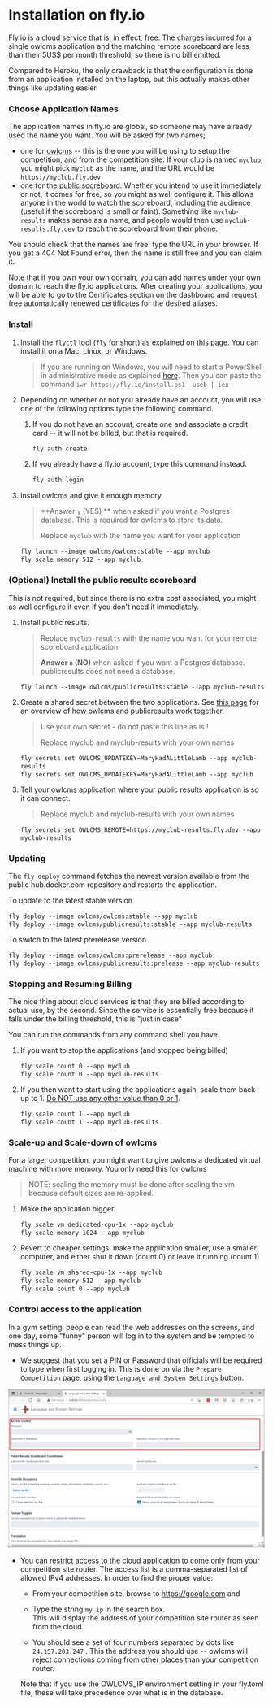 # Installation on fly.io

Fly.io is a cloud service that is, in effect, free. The charges incurred for a single owlcms application and the matching remote scoreboard are less than their 5US$ per month threshold, so there is no bill emitted.

Compared to Heroku, the only drawback is that the configuration is done from an application installed on the laptop, but this actually makes other things like updating easier. 

### Choose Application Names

The application names in fly.io are global, so someone may have already used the name you want.  You will be asked for two names;

- one for <u>owlcms</u> -- this is the one you will be using to setup the competition, and from the competition site.  If your club is named `myclub`,  you might pick `myclub` as the name, and the URL would be `https://myclub.fly.dev`
- one for the <u>public scoreboard</u>.  Whether you intend to use it immediately or not, it comes for free, so you might as well configure it.  This allows anyone in the world to watch the scoreboard, including the audience (useful if the scoreboard is small or faint).  Something like `myclub-results` makes sense as a name, and people would then use `myclub-results.fly.dev` to reach the scoreboard from their phone.

You should check that the names are free: type the URL in your browser. If you get a 404 Not Found error, then the name is still free and you can claim it.

Note that if you own your own domain, you can add names under your own domain to reach the fly.io applications. After creating your applications, you will be able to go to the Certificates section on the dashboard and request free automatically renewed certificates for the desired aliases. 

### Install

1. Install the `flyctl` tool (`fly` for short) as explained on [this page](https://fly.io/docs/hands-on/installing/).  You can install it on a Mac, Linux, or Windows. 

   > If you are running on Windows, you will need to start a PowerShell in administrative mode as explained [here](https://www.howtogeek.com/742916/how-to-open-windows-powershell-as-an-admin-in-windows-10/).  Then you can paste the command
   > `iwr https://fly.io/install.ps1 -useb | iex` 

2. Depending on whether or not you already have an account, you will use one of the following options type the following command. 

   1. If you do not have an account, create one and associate a credit card -- it will not be billed, but that is required.
   
      ```bash
      fly auth create
      ```
   
   2. If you already have a fly.io account, type this command instead.

      ```bash
      fly auth login
      ```
   
3. install owlcms and give it enough memory.

   > **Answer `y` (YES) ** when asked if you want a Postgres database.  This is required for owlcms to store its data.
   >
   > Replace `myclub` with the name you want for your application

      ```
   fly launch --image owlcms/owlcms:stable --app myclub
   fly scale memory 512 --app myclub
      ```

### (Optional) Install the public results scoreboard

This is not required, but since there is no extra cost associated, you might as well configure it even if you don't need it immediately.

1. Install public results.

   > Replace `myclub-results` with the name you want for your remote scoreboard application
   >
   > **Answer `n` (NO)** when asked if you want a Postgres database.  publicresults does not need a database.

   ```
   fly launch --image owlcms/publicresults:stable --app myclub-results
   ```

2. Create a shared secret between the two applications. See [this page](PublicResults) for an overview of how owlcms and publicresults work together.

   > Use your own secret - do not paste this line as is !  
   >
   > Replace myclub and myclub-results with your own names
   >

    ```
    fly secrets set OWLCMS_UPDATEKEY=MaryHadALittleLamb --app myclub-results
    fly secrets set OWLCMS_UPDATEKEY=MaryHadALittleLamb --app myclub
    ```

3. Tell your owlcms application where your public results application is so it can connect.

      > Replace myclub and myclub-results with your own names

    ```
    fly secrets set OWLCMS_REMOTE=https://myclub-results.fly.dev --app myclub-results
    ```

### Updating

The `fly deploy` command fetches the newest version available from the public hub.docker.com repository and restarts the application.

To update to the latest stable version

```
fly deploy --image owlcms/owlcms:stable --app myclub
fly deploy --image owlcms/publicresults:stable --app myclub-results
```

To switch to the latest prerelease version

```
fly deploy --image owlcms/owlcms:prerelease --app myclub
fly deploy --image owlcms/publicresults:prelease --app myclub-results
```

### Stopping and Resuming Billing

The nice thing about cloud services is that they are billed according to actual use, by the second.  Since the service is essentially free because it falls under the billing threshold, this is "just in case"

You can run the commands from any command shell you have.

1. If you want to stop the applications (and stopped being billed) 

   ```
   fly scale count 0 --app myclub
   fly scale count 0 --app myclub-results
   ```


2. If you then want to start using the applications again, scale them back up to 1. <u>Do NOT use any other value than 0 or 1</u>.

   ```
   fly scale count 1 --app myclub
   fly scale count 1 --app myclub-results
   ```

### Scale-up and Scale-down of owlcms

For a larger competition, you might want to give owlcms a dedicated virtual machine with more memory.  You only need this for owlcms

> NOTE: scaling the memory must be done after scaling the vm because default sizes are re-applied.

1. Make the application bigger. 

   ```
   fly scale vm dedicated-cpu-1x --app myclub
   fly scale memory 1024 --app myclub
   ```
   
2. Revert to cheaper settings: make the application smaller, use a smaller computer, and either shut it down (count 0) or leave it running (count 1)

   ```
   fly scale vm shared-cpu-1x --app myclub
   fly scale memory 512 --app myclub
   fly scale count 0 --app myclub
   ```



### Control access to the application

In a gym setting, people can read the web addresses on the screens, and one day, some "funny" person will log in to the system and be tempted to mess things up.

- We suggest that you set a PIN or Password that officials will be required to type when first logging in.  This is done on via the `Prepare Competition` page, using the `Language and System Settings` button.

![053_editPIN](img/PublicResults/053_editPIN.png)

- You can restrict access to the cloud application to come only from your competition site router. The access list is a comma-separated list of allowed IPv4 addresses.   In order to find the proper value:

  - From your competition site, browse to https://google.com and 

  - Type the string  `my ip`  in the search box.  
    This will display the address of your competition site router as seen from the cloud.  

  - You should see a set of four numbers separated by dots like `24.157.203.247`  . This the address you should use -- owlcms will reject connections coming from other places than your competition router. 

  Note that if you use the OWLCMS_IP environment setting in your fly.toml file, these will take precedence over what is in the database.
